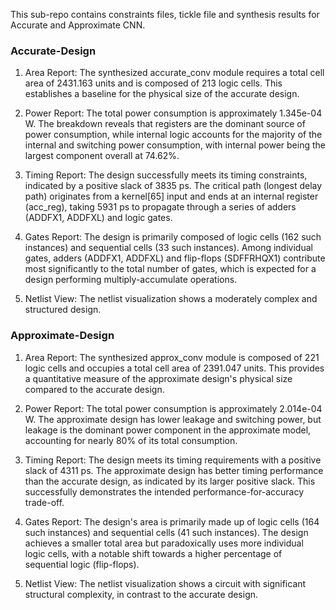 This sub-repo contains constraints files, tickle file and synthesis results for Accurate and Approximate CNN.

### Accurate-Design
1. Area Report: The synthesized accurate_conv module requires a total cell area of 2431.163 units and is composed of 213 logic cells. This establishes a baseline for the physical size of the accurate design.

2. Power Report: The total power consumption is approximately 1.345e-04 W. The breakdown reveals that registers are the dominant source of power consumption, while internal logic accounts for the majority of the internal and switching power consumption, with internal power being the largest component overall at 74.62%.

3. Timing Report: The design successfully meets its timing constraints, indicated by a positive slack of 3835 ps. The critical path (longest delay path) originates from a kernel[65] input and ends at an internal register (acc_reg), taking 5931 ps to propagate through a series of adders (ADDFX1, ADDFXL) and logic gates.

4. Gates Report: The design is primarily composed of logic cells (162 such instances) and sequential cells (33 such instances). Among individual gates, adders (ADDFX1, ADDFXL) and flip-flops (SDFFRHQX1) contribute most significantly to the total number of gates, which is expected for a design performing multiply-accumulate operations.

5. Netlist View: The netlist visualization shows a moderately complex and structured design.


### Approximate-Design 
1. Area Report: The synthesized approx_conv module is composed of 221 logic cells and occupies a total cell area of 2391.047 units. This provides a quantitative measure of the approximate design's physical size compared to the accurate design.

2. Power Report: The total power consumption is approximately 2.014e-04 W. The approximate design has lower leakage and switching power, but leakage is the dominant power component in the approximate model, accounting for nearly 80% of its total consumption.

3. Timing Report: The design meets its timing requirements with a positive slack of 4311 ps. The approximate design has better timing performance than the accurate design, as indicated by its larger positive slack. This successfully demonstrates the intended performance-for-accuracy trade-off.

4. Gates Report: The design's area is primarily made up of logic cells (164 such instances) and sequential cells (41 such instances). The design achieves a smaller total area but paradoxically uses more individual logic cells, with a notable shift towards a higher percentage of sequential logic (flip-flops).

5. Netlist View: The netlist visualization shows a circuit with significant structural complexity, in contrast to the accurate design.
